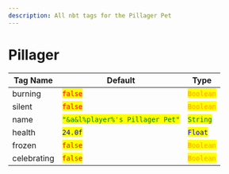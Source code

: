 ```yaml
---
description: All nbt tags for the Pillager Pet
---
```



# Pillager

| Tag Name     | Default                                                            | Type                                         |
| ------------ | ------------------------------------------------------------------ | -------------------------------------------- |
| burning | <mark style="color:red;">`false`</mark> | <mark style="color:orange;">`Boolean`</mark> |
| silent | <mark style="color:red;">`false`</mark> | <mark style="color:orange;">`Boolean`</mark> |
| name | <mark style="color:green;">`"&a&l%player%'s Pillager Pet"`</mark> | <mark style="color:green;">`String`</mark> |
| health | <mark style="color:blue;">`24.0f`</mark> | <mark style="color:blue;">`Float`</mark> |
| frozen | <mark style="color:red;">`false`</mark> | <mark style="color:orange;">`Boolean`</mark> |
| celebrating | <mark style="color:red;">`false`</mark> | <mark style="color:orange;">`Boolean`</mark> |
